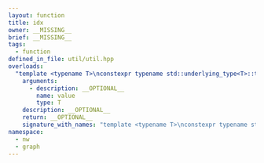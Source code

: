 ```yaml
---
layout: function
title: idx
owner: __MISSING__
brief: __MISSING__
tags:
  - function
defined_in_file: util/util.hpp
overloads:
  "template <typename T>\nconstexpr typename std::underlying_type<T>::type idx(T)":
    arguments:
      - description: __OPTIONAL__
        name: value
        type: T
    description: __OPTIONAL__
    return: __OPTIONAL__
    signature_with_names: "template <typename T>\nconstexpr typename std::underlying_type<T>::type idx(T value)"
namespace:
  - nw
  - graph
---
```

